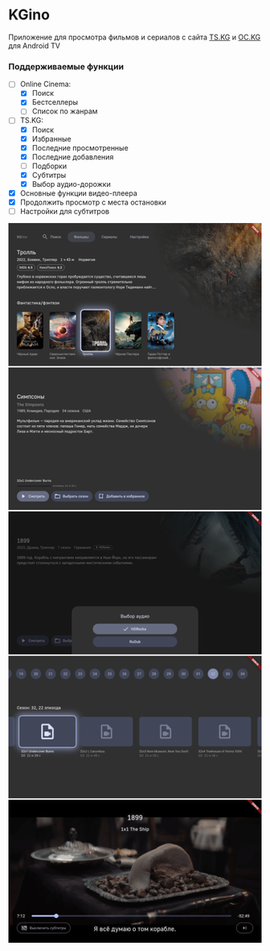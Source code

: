 # KGino

Приложение для просмотра фильмов и сериалов с сайта [TS.KG](https://ts.kg) и [OC.KG](https://oc.kg) для Android TV

### Поддерживаемые функции

- [ ] Online Cinema:
  - [x] Поиск
  - [x] Бестселлеры
  - [ ] Список по жанрам
- [ ] TS.KG:
  - [x] Поиск
  - [x] Избранные
  - [x] Последние просмотренные
  - [x] Последние добавления
  - [ ] Подборки
  - [x] Субтитры
  - [x] Выбор аудио-дорожки
- [x] Основные функции видео-плеера
- [x] Продолжить просмотр с места остановки
- [ ] Настройки для субтитров

![screenshot 1](/screenshots/1.png?raw=true)
![screenshot 2](/screenshots/2.png?raw=true)
![screenshot 3](/screenshots/3.png?raw=true)
![screenshot 4](/screenshots/4.png?raw=true)
![screenshot 5](/screenshots/5.png?raw=true)